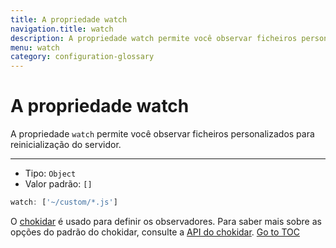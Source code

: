```yaml
---
title: A propriedade watch
navigation.title: watch
description: A propriedade watch permite você observar ficheiros personalizados para reinicialização do servidor.
menu: watch
category: configuration-glossary
---
```

# A propriedade watch

A propriedade `watch` permite você observar ficheiros personalizados para reinicialização do servidor.

---

- Tipo: `Object`
- Valor padrão: `[]`

```js
watch: ['~/custom/*.js']
```

O [chokidar](https://github.com/paulmillr/chokidar) é usado para definir os observadores. Para saber mais sobre as opções do padrão do chokidar, consulte a [API do chokidar](https://github.com/paulmillr/chokidar#api).
<span style='float: footnote;'><a href="../index.html#toc">Go to TOC</a></span>

